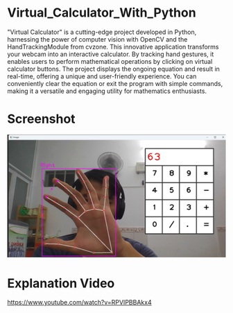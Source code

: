 # Virtual_Calculator_With_Python
"Virtual Calculator" is a cutting-edge project developed in Python, harnessing the power of computer vision with OpenCV and the HandTrackingModule from cvzone. This innovative application transforms your webcam into an interactive calculator. By tracking hand gestures, it enables users to perform mathematical operations by clicking on virtual calculator buttons. The project displays the ongoing equation and result in real-time, offering a unique and user-friendly experience. You can conveniently clear the equation or exit the program with simple commands, making it a versatile and engaging utility for mathematics enthusiasts.
# Screenshot
![My animated logo](img.png)
# Explanation Video
https://www.youtube.com/watch?v=RPVIPBBAkx4
